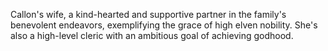 Callon's wife, a kind-hearted and supportive partner in the family's benevolent endeavors, exemplifying the grace of high elven nobility. She's also a high-level cleric with an ambitious goal of achieving godhood.